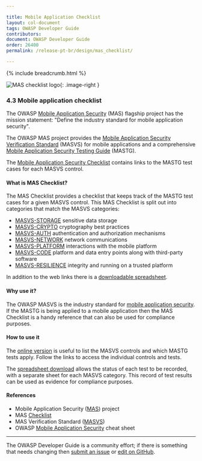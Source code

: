 ```yaml
---

title: Mobile Application Checklist
layout: col-document
tags: OWASP Developer Guide
contributors:
document: OWASP Developer Guide
order: 26400
permalink: /release-pt-br/design/mas_checklist/

---
```


{% include breadcrumb.html %}

<style type="text/css">
.image-right {
  height: 180px;
  display: block;
  margin-left: auto;
  margin-right: auto;
  float: right;
}
</style>

![MAS checklist logo](../../../assets/images/logos/mas.png "OWASP MAS checklist"){: .image-right }

### 4.3 Mobile application checklist

The OWASP [Mobile Application Security][masproject] (MAS) flagship project has the mission statement:
"Define the industry standard for mobile application security".

The OWASP MAS project provides the [Mobile Application Security Verification Standard][masvs] (MASVS)
for mobile applications and a comprehensive [Mobile Application Security Testing Guide][mastg] (MASTG).

The [Mobile Application Security Checklist][masc] contains links to the MASTG test cases for each MASVS control.

#### What is MAS Checklist?

The MAS Checklist provides a checklist that keeps track of the MASTG test cases for a given MASVS control.
This MAS Checklist is split out into categories that match the MASVS categories:

* [MASVS-STORAGE](https://mas.owasp.org/checklists/MASVS-STORAGE/) sensitive data storage
* [MASVS-CRYPTO](https://mas.owasp.org/checklists/MASVS-CRYPTO/) cryptography best practices
* [MASVS-AUTH](https://mas.owasp.org/checklists/MASVS-AUTH/) authentication and authorization mechanisms
* [MASVS-NETWORK](https://mas.owasp.org/checklists/MASVS-NETWORK/) network communications
* [MASVS-PLATFORM](https://mas.owasp.org/checklists/MASVS-PLATFORM/) interactions with the mobile platform
* [MASVS-CODE](https://mas.owasp.org/checklists/MASVS-CODE/) platform and data entry points along with third-party software
* [MASVS-RESILIENCE](https://mas.owasp.org/checklists/MASVS-RESILIENCE/) integrity and running on a trusted platform

In addition to the web links there is a [downloadable spreadsheet][masxls].

#### Why use it?

The OWASP MASVS is the industry standard for [mobile application security][csmas].
If the MASTG is being applied to a mobile application then the MAS Checklist is a handy reference
that can also be used for compliance purposes.

#### How to use it

The [online version][masc] is useful to list the MASVS controls and which MASTG tests apply.
Follow the links to access the individual controls and tests.

The [spreadsheet download][masxls] allows the status of each test to be recorded,
with a separate sheet for each MASVS category.
This record of test results can be used as evidence for compliance purposes.

#### References

* Mobile Application Security ([MAS][masproject]) project
* MAS [Checklist][masc]
* MAS Verification Standard ([MASVS][masvs])
* OWASP [Mobile Application Security][csmas] cheat sheet

----

The OWASP Developer Guide is a community effort; if there is something that needs changing
then [submit an issue][issue0603] or [edit on GitHub][edit0603].

[csmas]: https://cheatsheetseries.owasp.org/cheatsheets/Mobile_Application_Security_Cheat_Sheet
[edit0603]: https://github.com/OWASP/www-project-developer-guide/blob/main/draft/06-design/03-mas-checklist.md
[issue0603]: https://github.com/OWASP/www-project-developer-guide/issues/new?labels=enhancement&template=request.md&title=Update:%2006-design/03-mas-checklist
[masproject]: https://owasp.org/www-project-mobile-app-security/
[masxls]: https://github.com/OWASP/owasp-mastg/releases/latest/download/OWASP_MAS_Checklist.xlsx
[masc]: https://mas.owasp.org/checklists/
[mastg]: https://mas.owasp.org/MASTG/
[masvs]: https://mas.owasp.org/MASVS/
